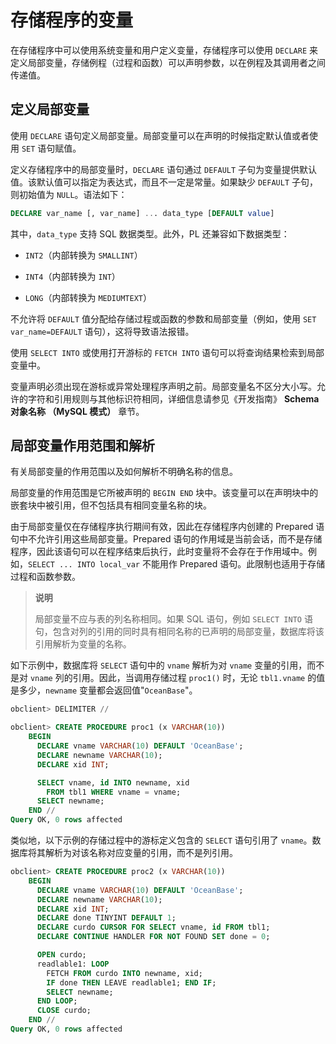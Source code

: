 # 存储程序的变量 

在存储程序中可以使用系统变量和用户定义变量，存储程序可以使用 `DECLARE` 来定义局部变量，存储例程（过程和函数）可以声明参数，以在例程及其调用者之间传递值。

## 定义局部变量 

使用 `DECLARE` 语句定义局部变量。局部变量可以在声明的时候指定默认值或者使用 `SET` 语句赋值。

定义存储程序中的局部变量时，`DECLARE` 语句通过 `DEFAULT` 子句为变量提供默认值。该默认值可以指定为表达式，而且不一定是常量。如果缺少 `DEFAULT` 子句，则初始值为 `NULL`。语法如下：

```sql
DECLARE var_name [, var_name] ... data_type [DEFAULT value]
```

其中，`data_type` 支持 SQL 数据类型。此外，PL 还兼容如下数据类型：

* `INT2`（内部转换为 `SMALLINT`）

* `INT4`（内部转换为 `INT`）

* `LONG`（内部转换为 `MEDIUMTEXT`）



不允许将 `DEFAULT` 值分配给存储过程或函数的参数和局部变量（例如，使用 `SET var_name=DEFAULT` 语句），这将导致语法报错。

使用 `SELECT INTO` 或使用打开游标的 `FETCH INTO` 语句可以将查询结果检索到局部变量中。

变量声明必须出现在游标或异常处理程序声明之前。局部变量名不区分大小写。允许的字符和引用规则与其他标识符相同，详细信息请参见《开发指南》 **Schema 对象名称 （MySQL 模式）** 章节。

## 局部变量作用范围和解析 

有关局部变量的作用范围以及如何解析不明确名称的信息。

局部变量的作用范围是它所被声明的 `BEGIN END` 块中。该变量可以在声明块中的嵌套块中被引用，但不包括具有相同变量名称的块。

由于局部变量仅在存储程序执行期间有效，因此在存储程序内创建的 Prepared 语句中不允许引用这些局部变量。Prepared 语句的作用域是当前会话，而不是存储程序，因此该语句可以在程序结束后执行，此时变量将不会存在于作用域中。例如，`SELECT ... INTO local_var` 不能用作 Prepared 语句。此限制也适用于存储过程和函数参数。

>**说明**
>
>局部变量不应与表的列名称相同。如果 SQL 语句，例如 `SELECT INTO` 语句，包含对列的引用的同时具有相同名称的已声明的局部变量，数据库将该引用解析为变量的名称。

如下示例中，数据库将 `SELECT` 语句中的 `vname` 解析为对 `vname` 变量的引用，而不是对 `vname` 列的引用。因此，当调用存储过程 `proc1()` 时，无论 `tbl1.vname` 的值是多少，`newname` 变量都会返回值"`OceanBase`"。

```sql
obclient> DELIMITER //

obclient> CREATE PROCEDURE proc1 (x VARCHAR(10))
    BEGIN
      DECLARE vname VARCHAR(10) DEFAULT 'OceanBase';
      DECLARE newname VARCHAR(10);
      DECLARE xid INT;

      SELECT vname, id INTO newname, xid
        FROM tbl1 WHERE vname = vname;
      SELECT newname;
    END //
Query OK, 0 rows affected
```

类似地，以下示例的存储过程中的游标定义包含的 `SELECT` 语句引用了 `vname`。数据库将其解析为对该名称对应变量的引用，而不是列引用。

```sql
obclient> CREATE PROCEDURE proc2 (x VARCHAR(10))
    BEGIN
      DECLARE vname VARCHAR(10) DEFAULT 'OceanBase';
      DECLARE newname VARCHAR(10);
      DECLARE xid INT;
      DECLARE done TINYINT DEFAULT 1;
      DECLARE curdo CURSOR FOR SELECT vname, id FROM tbl1;
      DECLARE CONTINUE HANDLER FOR NOT FOUND SET done = 0;

      OPEN curdo;
      readlable1: LOOP
        FETCH FROM curdo INTO newname, xid;
        IF done THEN LEAVE readlable1; END IF;
        SELECT newname;
      END LOOP;
      CLOSE curdo;
    END //
Query OK, 0 rows affected
```



